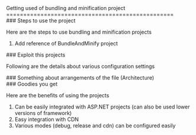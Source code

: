 <article>
Getting used of bundling and minification project
=================================================

<section>
### Steps to use the project

Here are the steps to use bundling and minification projects

1.  Add reference of BundleAndMinify project

</section>
<section>
### Exploit this projects

Following are the details about various configuration settings

</section>
<section>
### Something about arrangements of the file (Architecture)

</section>
<section>
### Goodies you get

Here are the benefits of using the projects

1.  Can be easily integrated with ASP.NET projects (can also be used lower versions of framework)
2.  Easy integration with CDN
3.  Various modes (debug, release and cdn) can be configured easily

</section>
</article>
